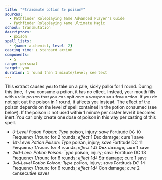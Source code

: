 ```yaml
---
title: "*transmute potion to poison*"
sources:
  - Pathfinder Roleplaying Game Advanced Player's Guide
  - Pathfinder Roleplaying Game Ultimate Magic
school: transmutation
descriptors:
  - poison
spell_lists:
  - {name: alchemist, level: 2}
casting_time: 1 standard action
components:
  - S
range: personal
target: you
duration: 1 round then 1 minute/level; see text
---
```


This extract causes you to take on a pale, sickly pallor for 1 round. During this time, if you consume a potion, it has no effect. Instead, your mouth fills with a vile poison that you can spit onto a weapon as a free action. If you do not spit out the poison in 1 round, it affects you instead. The effect of the poison depends on the level of spell contained in the potion consumed (see below). If the poison is not used within 1 minute per caster level it becomes inert. You can only create one dose of poison in this way per casting of this spell.

- *0-Level Potion Poison:* *Type* poison, injury; *save* Fortitude DC 10 Frequency 1/round for 2 rounds; *effect* 1 Dex damage; cure 1 save
- *1st-Level Potion Poison:* *Type* poison, injury; *save* Fortitude DC 11 Frequency 1/round for 4 rounds; *effect* 1d2 Dex damage; *cure* 1 save
- *2nd-Level Potion Poison:* *Type* poison, injury; *save* Fortitude DC 13 Frequency 1/round for 6 rounds; *effect* 1d4 Str damage; cure 1 save
- *3rd-Level Potion Poison:* *Type* poison, injury; *save* Fortitude DC 14 Frequency 1/round for 6 rounds; *effect* 1d4 Con damage; *cure* 2 consecutive saves

